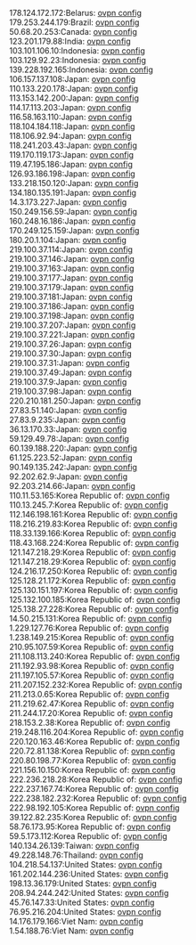 178.124.172.172:Belarus: [ovpn config](vpn/178_124_172_172.ovpn)  
179.253.244.179:Brazil: [ovpn config](vpn/179_253_244_179.ovpn)  
50.68.20.253:Canada: [ovpn config](vpn/50_68_20_253.ovpn)  
123.201.179.88:India: [ovpn config](vpn/123_201_179_88.ovpn)  
103.101.106.10:Indonesia: [ovpn config](vpn/103_101_106_10.ovpn)  
103.129.92.23:Indonesia: [ovpn config](vpn/103_129_92_23.ovpn)  
139.228.192.165:Indonesia: [ovpn config](vpn/139_228_192_165.ovpn)  
106.157.137.108:Japan: [ovpn config](vpn/106_157_137_108.ovpn)  
110.133.220.178:Japan: [ovpn config](vpn/110_133_220_178.ovpn)  
113.153.142.200:Japan: [ovpn config](vpn/113_153_142_200.ovpn)  
114.17.113.203:Japan: [ovpn config](vpn/114_17_113_203.ovpn)  
116.58.163.110:Japan: [ovpn config](vpn/116_58_163_110.ovpn)  
118.104.184.118:Japan: [ovpn config](vpn/118_104_184_118.ovpn)  
118.106.92.94:Japan: [ovpn config](vpn/118_106_92_94.ovpn)  
118.241.203.43:Japan: [ovpn config](vpn/118_241_203_43.ovpn)  
119.170.119.173:Japan: [ovpn config](vpn/119_170_119_173.ovpn)  
119.47.195.186:Japan: [ovpn config](vpn/119_47_195_186.ovpn)  
126.93.186.198:Japan: [ovpn config](vpn/126_93_186_198.ovpn)  
133.218.150.120:Japan: [ovpn config](vpn/133_218_150_120.ovpn)  
134.180.135.191:Japan: [ovpn config](vpn/134_180_135_191.ovpn)  
14.3.173.227:Japan: [ovpn config](vpn/14_3_173_227.ovpn)  
150.249.156.59:Japan: [ovpn config](vpn/150_249_156_59.ovpn)  
160.248.16.186:Japan: [ovpn config](vpn/160_248_16_186.ovpn)  
170.249.125.159:Japan: [ovpn config](vpn/170_249_125_159.ovpn)  
180.20.1.104:Japan: [ovpn config](vpn/180_20_1_104.ovpn)  
219.100.37.114:Japan: [ovpn config](vpn/219_100_37_114.ovpn)  
219.100.37.146:Japan: [ovpn config](vpn/219_100_37_146.ovpn)  
219.100.37.163:Japan: [ovpn config](vpn/219_100_37_163.ovpn)  
219.100.37.177:Japan: [ovpn config](vpn/219_100_37_177.ovpn)  
219.100.37.179:Japan: [ovpn config](vpn/219_100_37_179.ovpn)  
219.100.37.181:Japan: [ovpn config](vpn/219_100_37_181.ovpn)  
219.100.37.186:Japan: [ovpn config](vpn/219_100_37_186.ovpn)  
219.100.37.198:Japan: [ovpn config](vpn/219_100_37_198.ovpn)  
219.100.37.207:Japan: [ovpn config](vpn/219_100_37_207.ovpn)  
219.100.37.221:Japan: [ovpn config](vpn/219_100_37_221.ovpn)  
219.100.37.26:Japan: [ovpn config](vpn/219_100_37_26.ovpn)  
219.100.37.30:Japan: [ovpn config](vpn/219_100_37_30.ovpn)  
219.100.37.31:Japan: [ovpn config](vpn/219_100_37_31.ovpn)  
219.100.37.49:Japan: [ovpn config](vpn/219_100_37_49.ovpn)  
219.100.37.9:Japan: [ovpn config](vpn/219_100_37_9.ovpn)  
219.100.37.98:Japan: [ovpn config](vpn/219_100_37_98.ovpn)  
220.210.181.250:Japan: [ovpn config](vpn/220_210_181_250.ovpn)  
27.83.51.140:Japan: [ovpn config](vpn/27_83_51_140.ovpn)  
27.83.9.235:Japan: [ovpn config](vpn/27_83_9_235.ovpn)  
36.13.170.33:Japan: [ovpn config](vpn/36_13_170_33.ovpn)  
59.129.49.78:Japan: [ovpn config](vpn/59_129_49_78.ovpn)  
60.139.188.220:Japan: [ovpn config](vpn/60_139_188_220.ovpn)  
61.125.223.52:Japan: [ovpn config](vpn/61_125_223_52.ovpn)  
90.149.135.242:Japan: [ovpn config](vpn/90_149_135_242.ovpn)  
92.202.62.9:Japan: [ovpn config](vpn/92_202_62_9.ovpn)  
92.203.214.66:Japan: [ovpn config](vpn/92_203_214_66.ovpn)  
110.11.53.165:Korea Republic of: [ovpn config](vpn/110_11_53_165.ovpn)  
110.13.245.7:Korea Republic of: [ovpn config](vpn/110_13_245_7.ovpn)  
112.146.198.161:Korea Republic of: [ovpn config](vpn/112_146_198_161.ovpn)  
118.216.219.83:Korea Republic of: [ovpn config](vpn/118_216_219_83.ovpn)  
118.33.139.166:Korea Republic of: [ovpn config](vpn/118_33_139_166.ovpn)  
118.43.168.224:Korea Republic of: [ovpn config](vpn/118_43_168_224.ovpn)  
121.147.218.29:Korea Republic of: [ovpn config](vpn/121_147_218_29.ovpn)  
121.147.218.29:Korea Republic of: [ovpn config](vpn/121_147_218_29.ovpn)  
124.216.17.250:Korea Republic of: [ovpn config](vpn/124_216_17_250.ovpn)  
125.128.21.172:Korea Republic of: [ovpn config](vpn/125_128_21_172.ovpn)  
125.130.151.197:Korea Republic of: [ovpn config](vpn/125_130_151_197.ovpn)  
125.132.100.185:Korea Republic of: [ovpn config](vpn/125_132_100_185.ovpn)  
125.138.27.228:Korea Republic of: [ovpn config](vpn/125_138_27_228.ovpn)  
14.50.215.131:Korea Republic of: [ovpn config](vpn/14_50_215_131.ovpn)  
1.229.127.76:Korea Republic of: [ovpn config](vpn/1_229_127_76.ovpn)  
1.238.149.215:Korea Republic of: [ovpn config](vpn/1_238_149_215.ovpn)  
210.95.107.59:Korea Republic of: [ovpn config](vpn/210_95_107_59.ovpn)  
211.108.113.240:Korea Republic of: [ovpn config](vpn/211_108_113_240.ovpn)  
211.192.93.98:Korea Republic of: [ovpn config](vpn/211_192_93_98.ovpn)  
211.197.105.57:Korea Republic of: [ovpn config](vpn/211_197_105_57.ovpn)  
211.207.152.232:Korea Republic of: [ovpn config](vpn/211_207_152_232.ovpn)  
211.213.0.65:Korea Republic of: [ovpn config](vpn/211_213_0_65.ovpn)  
211.219.62.47:Korea Republic of: [ovpn config](vpn/211_219_62_47.ovpn)  
211.244.17.20:Korea Republic of: [ovpn config](vpn/211_244_17_20.ovpn)  
218.153.2.38:Korea Republic of: [ovpn config](vpn/218_153_2_38.ovpn)  
219.248.116.204:Korea Republic of: [ovpn config](vpn/219_248_116_204.ovpn)  
220.120.163.46:Korea Republic of: [ovpn config](vpn/220_120_163_46.ovpn)  
220.72.81.138:Korea Republic of: [ovpn config](vpn/220_72_81_138.ovpn)  
220.80.198.77:Korea Republic of: [ovpn config](vpn/220_80_198_77.ovpn)  
221.156.10.150:Korea Republic of: [ovpn config](vpn/221_156_10_150.ovpn)  
222.236.218.28:Korea Republic of: [ovpn config](vpn/222_236_218_28.ovpn)  
222.237.167.74:Korea Republic of: [ovpn config](vpn/222_237_167_74.ovpn)  
222.238.182.232:Korea Republic of: [ovpn config](vpn/222_238_182_232.ovpn)  
222.98.192.105:Korea Republic of: [ovpn config](vpn/222_98_192_105.ovpn)  
39.122.82.235:Korea Republic of: [ovpn config](vpn/39_122_82_235.ovpn)  
58.76.173.95:Korea Republic of: [ovpn config](vpn/58_76_173_95.ovpn)  
59.5.173.112:Korea Republic of: [ovpn config](vpn/59_5_173_112.ovpn)  
140.134.26.139:Taiwan: [ovpn config](vpn/140_134_26_139.ovpn)  
49.228.148.76:Thailand: [ovpn config](vpn/49_228_148_76.ovpn)  
104.218.54.137:United States: [ovpn config](vpn/104_218_54_137.ovpn)  
161.202.144.236:United States: [ovpn config](vpn/161_202_144_236.ovpn)  
198.13.36.179:United States: [ovpn config](vpn/198_13_36_179.ovpn)  
208.94.244.242:United States: [ovpn config](vpn/208_94_244_242.ovpn)  
45.76.147.33:United States: [ovpn config](vpn/45_76_147_33.ovpn)  
76.95.216.204:United States: [ovpn config](vpn/76_95_216_204.ovpn)  
14.176.179.166:Viet Nam: [ovpn config](vpn/14_176_179_166.ovpn)  
1.54.188.76:Viet Nam: [ovpn config](vpn/1_54_188_76.ovpn)  
